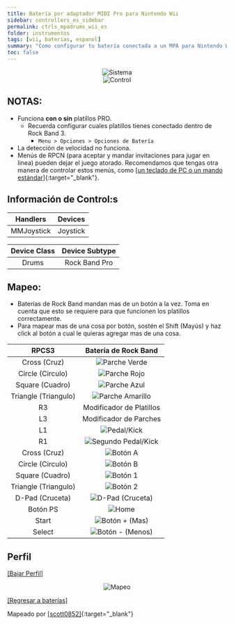 ```yaml
---
title: Batería por adaptador MIDI Pro para Nintendo Wii
sidebar: controllers_es_sidebar
permalink: ctrls_mpadrums_wii_es
folder: instrumentos
tags: [wii, baterias, espanol]
summary: "Como configurar tu batería conectada a un MPA para Nintendo Wii con RPCS3."
toc: false
---
```


<div align="center"> <img src="https://carlmylo.github.io/docu-rpcs3/images/instruments/plat/wii.png" alt="Sistema" title="Sistema"></div>

<div align="center"> <img src="https://carlmylo.github.io/docu-rpcs3/images/instruments/cont/wiimpacontroller.png" alt="Control" title="Control"></div>

## NOTAS:

* Funciona **con o sin** platillos PRO.
	* Recuerda configurar cuales platillos tienes conectado dentro de Rock Band 3.
		* `Menu > Opciones > Opciones de Batería`
* La detección de velocidad no funciona.
* Menús de RPCN (para aceptar y mandar invitaciones para jugar en linea) pueden dejar el juego atorado. Recomendamos que tengas otra manera de controlar estos menús, como [[un teclado de PC o un mando estándar]](https://carlmylo.github.io/docu-rpcs3/ctrls_pads_es){:target="_blank"}.

## Información de Control:s

| Handlers | Devices |
|:------------------:|:---------------------:|
| MMJoystick | Joystick |

| Device Class | Device Subtype |
|:------------------:|:---------------------:|
| Drums | Rock Band Pro |

## Mapeo:

* Baterías de Rock Band mandan mas de un botón a la vez. Toma en cuenta que esto se requiere para que funcionen los platillos correctamente.
* Para mapear mas de una cosa por botón, sostén el Shift (Mayús) y haz click al botón a cual le quieras agregar mas de una cosa.

| **RPCS3**    | **Batería de Rock Band** |
|:--------:|:-------------------:|
| Cross (Cruz) | ![Parche Verde](https://carlmylo.github.io/docu-rpcs3/images/btns/drms/rb/gp.png "Parche Verde") |
| Circle (Circulo) | ![Parche Rojo](https://carlmylo.github.io/docu-rpcs3/images/btns/drms/rb/rp.png "Parche Rojo") |
| Square (Cuadro) | ![Parche Azul](https://carlmylo.github.io/docu-rpcs3/images/btns/drms/rb/bp.png "Parche Azul") |
| Triangle (Triangulo) | ![Parche Amarillo](https://carlmylo.github.io/docu-rpcs3/images/btns/drms/rb/yp.png "Parche Amarillo") |
| R3 | Modificador de Platillos |
| L3 | Modificador de Parches |
| L1 | ![Pedal/Kick](https://carlmylo.github.io/docu-rpcs3/images/btns/drms/rb/kp.png "Pedal/Kick") |
| R1 | ![Segundo Pedal/Kick](https://carlmylo.github.io/docu-rpcs3/images/btns/drms/rb/kp.png "Segundo Pedal/Kick") |
| Cross (Cruz) | ![Botón A](https://carlmylo.github.io/docu-rpcs3/images/btns/ctrls/wii/a.png "Botón A") |
| Circle (Circulo) | ![Botón B](https://carlmylo.github.io/docu-rpcs3/images/btns/ctrls/wii/b.png "Botón B") |
| Square (Cuadro) | ![Botón 1](https://carlmylo.github.io/docu-rpcs3/images/btns/ctrls/wii/1.png "Botón 1") |
| Triangle (Triangulo) | ![Botón 2](https://carlmylo.github.io/docu-rpcs3/images/btns/ctrls/wii/2.png "Botón 2") |
| D-Pad (Cruceta) | ![D-Pad (Cruceta)](https://carlmylo.github.io/docu-rpcs3/images/btns/ctrls/wii/dpad.png "D-Pad (Cruceta)") |
| Botón PS | ![Home](https://carlmylo.github.io/docu-rpcs3/images/btns/drms/rb/home.png "Home") |
| Start | ![Botón + (Mas)](https://carlmylo.github.io/docu-rpcs3/images/btns/ctrls/wii/plu.png "Botón + (Mas)") |
| Select | ![Botón - (Menos)](https://carlmylo.github.io/docu-rpcs3/images/btns/ctrls/wii/min.png "Botón - (Menos)") |

## Perfil

[[Bajar Perfil]](https://github.com/carlmylo/docu-rpcs3/raw/gh-pages/downloads/instrument-repo/Wii%20Rock%20Band%20Drums.7z)

<div align="center"> <img src="https://carlmylo.github.io/docu-rpcs3/images/instruments/maps/drmswiirbmapping.png" alt="Mapeo" title="Mapeo"></div>

[[Regresar a baterías]](https://carlmylo.github.io/docu-rpcs3/ctrls_drums)

Mapeado por [[scott0852]](https://twitter.com/scott0852){:target="_blank"}